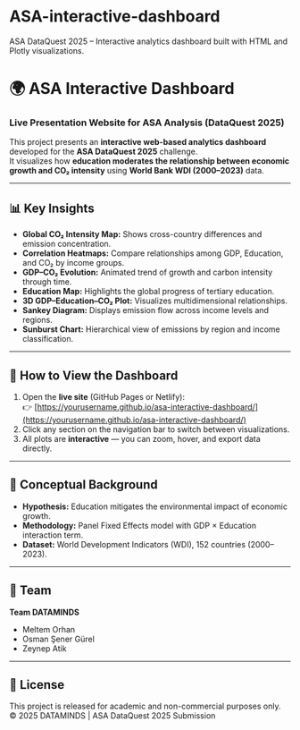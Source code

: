 # ASA-interactive-dashboard
ASA DataQuest 2025 – Interactive analytics dashboard built with HTML and Plotly visualizations.


# 🌍 ASA Interactive Dashboard

### Live Presentation Website for ASA Analysis (DataQuest 2025)

This project presents an **interactive web-based analytics dashboard** developed for the **ASA DataQuest 2025** challenge.  
It visualizes how **education moderates the relationship between economic growth and CO₂ intensity** using **World Bank WDI (2000–2023)** data.

---

## 📊 Key Insights
- **Global CO₂ Intensity Map:** Shows cross-country differences and emission concentration.
- **Correlation Heatmaps:** Compare relationships among GDP, Education, and CO₂ by income groups.
- **GDP–CO₂ Evolution:** Animated trend of growth and carbon intensity through time.
- **Education Map:** Highlights the global progress of tertiary education.
- **3D GDP–Education–CO₂ Plot:** Visualizes multidimensional relationships.
- **Sankey Diagram:** Displays emission flow across income levels and regions.
- **Sunburst Chart:** Hierarchical view of emissions by region and income classification.

---

## 🚀 How to View the Dashboard
1. Open the **live site** (GitHub Pages or Netlify):  
   👉 [https://yourusername.github.io/asa-interactive-dashboard/](https://yourusername.github.io/asa-interactive-dashboard/)
2. Click any section on the navigation bar to switch between visualizations.
3. All plots are **interactive** — you can zoom, hover, and export data directly.

---

## 🧠 Conceptual Background
- **Hypothesis:** Education mitigates the environmental impact of economic growth.  
- **Methodology:** Panel Fixed Effects model with GDP × Education interaction term.  
- **Dataset:** World Development Indicators (WDI), 152 countries (2000–2023).

---

## 👥 Team
**Team DATAMINDS**  
- Meltem Orhan  
- Osman Şener Gürel
- Zeynep Atik

---

## 📄 License
This project is released for academic and non-commercial purposes only.  
© 2025 DATAMINDS | ASA DataQuest 2025 Submission
